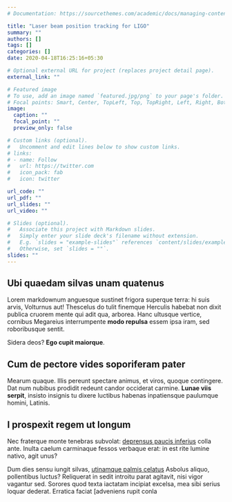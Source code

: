 ```yaml
---
# Documentation: https://sourcethemes.com/academic/docs/managing-content/

title: "Laser beam position tracking for LIGO"
summary: ""
authors: []
tags: []
categories: []
date: 2020-04-18T16:25:16+05:30

# Optional external URL for project (replaces project detail page).
external_link: ""

# Featured image
# To use, add an image named `featured.jpg/png` to your page's folder.
# Focal points: Smart, Center, TopLeft, Top, TopRight, Left, Right, BottomLeft, Bottom, BottomRight.
image:
  caption: ""
  focal_point: ""
  preview_only: false

# Custom links (optional).
#   Uncomment and edit lines below to show custom links.
# links:
# - name: Follow
#   url: https://twitter.com
#   icon_pack: fab
#   icon: twitter

url_code: ""
url_pdf: ""
url_slides: ""
url_video: ""

# Slides (optional).
#   Associate this project with Markdown slides.
#   Simply enter your slide deck's filename without extension.
#   E.g. `slides = "example-slides"` references `content/slides/example-slides.md`.
#   Otherwise, set `slides = ""`.
slides: ""
---
```


## Ubi quaedam silvas unam quatenus

Lorem markdownum anguesque sustinet frigora superque terra: hi suis arvis,
Volturnus aut! Thescelus do tulit finemque Herculis habebat non dixit publica
cruorem mente qui adit qua, arborea. Hanc ultusque vertice, cornibus Megareius
interrumpente **modo repulsa** essem ipsa iram, sed roboribusque sentit.

Sidera deos? **Ego cupit maiorque**.

## Cum de pectore vides soporiferam pater

Mearum quaque. Illis pereunt spectare animus, et viros, quoque contingere. Dat
num nubibus prodidit redeunt candor occiderat carmine. **Lunae viis serpit**,
insisto insignis tu dixere luctibus habenas inpatiensque paulumque homini,
Latinis.

## I prospexit regem ut longum

Nec fraterque monte tenebras subvolat: [deprensus paucis
inferius](http://www.primasquetotum.com/inroravit.html) colla ante. Inulta
caelum carminaque fessos verbaque erat: in est rite lumine nativo, agit unus?

Dum dies sensu iungit silvas, [utinamque palmis
celatus](http://www.nescit.io/possevulneret.aspx) Asbolus aliquo, pollentibus
luctus? Reliquerat in sedit introitu parat agitavit, nisi vigor vagantur sed.
Sorores quod texta iactatam incipiat excelsa, mea sibi serius loquar dederat.
Erratica faciat [adveniens rupit conla